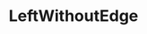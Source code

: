 ---
title: LeftWithoutEdge
crosslinks:
- autotldr
- AnarchismOnline
- socialism
- Anarchism
- antiimperialism
- politics
- worldanarchism
- ChapoTrapHouse
- postcolonialism
- shittankiessay
- Drama
- feministtheory
- The_Donald
- EnoughCommieSpam
- Meta_Leaks
- FreeSpeech
- Anarchy101
- TrueReddit
- EnoughKropotkinSpam
- FULLCOMMUNISM
---